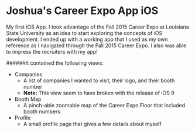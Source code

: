 # Joshua's Career Expo App iOS

My first iOS App. I took advantage of the Fall 2015 Career Expo at Louisiana State University as an idea to start exploring the concepts of iOS development. I ended up with a working app that I used as my own reference as I navigated through the Fall 2015 Career Expo. I also was able to impress the recruiters with my app!

######It contained the following views:

* Companies 
  - A list of companies I wanted to visit, their logo, and their booth number
  - **Note:** This view seem to have broken with the release of iOS 9
* Booth Map
  - A pinch-able zoomable map of the Career Expo Floor that included booth numbers
* Profile
  - A small profile page that gives a few details about myself
